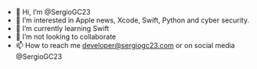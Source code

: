 - 👋 Hi, I’m @SergioGC23
- 👀 I’m interested in Apple news, Xcode, Swift, Python and cyber security.
- 🌱 I’m currently learning Swift
- 💞️ I’m not looking to collaborate
- 📫 How to reach me developer@sergiogc23.com or on social media @SergioGC23

<!---
SergioGC23/SergioGC23 is a ✨ special ✨ repository because its `README.md` (this file) appears on your GitHub profile.
You can click the Preview link to take a look at your changes.
--->
